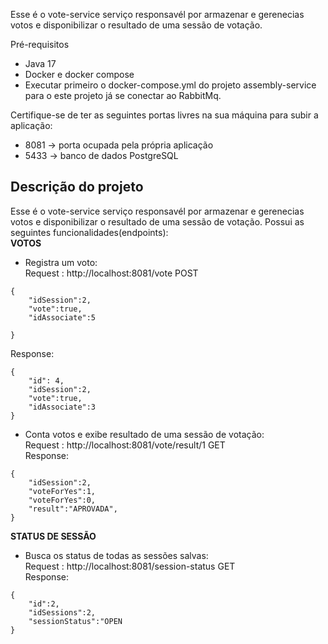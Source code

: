 Esse é o vote-service serviço responsavél por armazenar e gerenecias votos e disponibilizar o resultado de uma sessão de votação.

Pré-requisitos
- Java 17
- Docker e docker compose 
- Executar primeiro o docker-compose.yml do projeto assembly-service para o este projeto já se conectar ao RabbitMq. 
  
Certifique-se de ter as seguintes portas livres na sua máquina para subir a aplicação:<br>
- 8081 -> porta ocupada pela própria aplicação
- 5433 -> banco de dados PostgreSQL


<h2>Descrição do projeto</h2>
Esse é o vote-service serviço responsavél por armazenar e gerenecias votos e disponibilizar o resultado de uma sessão de votação.
Possui as seguintes funcionalidades(endpoints): <br>
<strong>VOTOS</strong>

- Registra um voto:<br>
Request : http://localhost:8081/vote POST<br>
````
{
    "idSession":2,
    "vote":true,
    "idAssociate":5

}
````
Response:
````
{
    "id": 4,
    "idSession":2,
    "vote":true,
    "idAssociate":3
}
````
- Conta votos e exibe resultado de uma sessão de votação:<br>
Request : http://localhost:8081/vote/result/1 GET<br>
Response:
````
{
    "idSession":2,
    "voteForYes":1,
    "voteForYes":0,
    "result":"APROVADA",
}
````

<strong>STATUS DE SESSÃO</strong>

- Busca os status de todas as sessões salvas:<br>
Request : http://localhost:8081/session-status GET<br>
Response:
````
{
    "id":2,
    "idSessions":2,
    "sessionStatus":"OPEN
}
````
